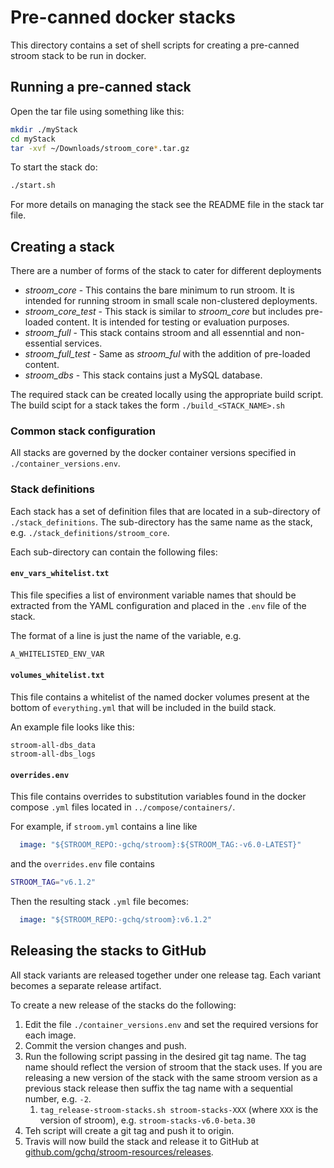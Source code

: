 # Pre-canned docker stacks

This directory contains a set of shell scripts for creating a pre-canned stroom stack to be run in docker.

## Running a pre-canned stack

Open the tar file using something like this:

```bash
mkdir ./myStack
cd myStack
tar -xvf ~/Downloads/stroom_core*.tar.gz
```

To start the stack do:

```bash
./start.sh
```

For more details on managing the stack see the README file in the stack tar file.


## Creating a stack

There are a number of forms of the stack to cater for different deployments

* _stroom_core_ - This contains the bare minimum to run stroom. It is intended for running stroom in small scale non-clustered deployments.
* _stroom_core_test_ - This stack is similar to _stroom_core_ but includes pre-loaded content. It is intended for testing or evaluation purposes.
* _stroom_full_ - This stack contains stroom and all essenntial and non-essential services.
* _stroom_full_test_ - Same as _stroom_ful_ with the addition of pre-loaded content.
* _stroom_dbs_ - This stack contains just a MySQL database.

The required stack can be created locally using the appropriate build script.
The build scipt for a stack takes the form `./build_<STACK_NAME>.sh` 


### Common stack configuration

All stacks are governed by the docker container versions specified in `./container_versions.env`.


### Stack definitions

Each stack has a set of definition files that are located in a sub-directory of `./stack_definitions`.
The sub-directory has the same name as the stack, e.g. `./stack_definitions/stroom_core`.

Each sub-directory can contain the following files:


#### `env_vars_whitelist.txt`

This file specifies a list of environment variable names that should be extracted from the YAML configuration and placed in the `.env` file of the stack.

The format of a line is just the name of the variable, e.g.

``` bash
A_WHITELISTED_ENV_VAR
```

#### `volumes_whitelist.txt`

This file contains a whitelist of the named docker volumes present at the bottom of `everything.yml` that will be included in the build stack.

An example file looks like this:

```
stroom-all-dbs_data
stroom-all-dbs_logs
```


#### `overrides.env`

This file contains overrides to substitution variables found in the docker compose `.yml` files located in `../compose/containers/`.

For example, if `stroom.yml` contains a line like

``` yaml
  image: "${STROOM_REPO:-gchq/stroom}:${STROOM_TAG:-v6.0-LATEST}"
```

and the `overrides.env` file contains

``` bash
STROOM_TAG="v6.1.2"
```

Then the resulting stack `.yml` file becomes:

``` yaml
  image: "${STROOM_REPO:-gchq/stroom}:v6.1.2"
```


## Releasing the stacks to GitHub

All stack variants are released together under one release tag.
Each variant becomes a separate release artifact.

To create a new release of the stacks do the following:

1. Edit the file `./container_versions.env` and set the required versions for each image.
1. Commit the version changes and push.
1. Run the following script passing in the desired git tag name. The tag name should reflect the version of stroom that the stack uses. If you are releasing a new version of the stack with the same stroom version as a previous stack release then suffix the tag name with a sequential number, e.g. `-2`.
    1. `tag_release-stroom-stacks.sh stroom-stacks-XXX` (where `XXX` is the version of stroom), e.g. `stroom-stacks-v6.0-beta.30`
1. Teh script will create a git tag and push it to origin.
1. Travis will now build the stack and release it to GitHub at [github.com/gchq/stroom-resources/releases](https://github.com/gchq/stroom-resources/releases).

